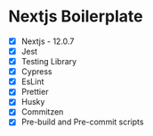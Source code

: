 # Nextjs Boilerplate

- [x] Nextjs - 12.0.7
- [x] Jest
- [x] Testing Library
- [x] Cypress
- [x] EsLint
- [x] Prettier
- [x] Husky
- [x] Commitzen
- [x] Pre-build and Pre-commit scripts
